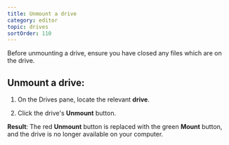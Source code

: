 ```yaml
---
title: Unmount a drive
category: editor
topic: drives
sortOrder: 110
---
```


Before unmounting a drive, ensure you have closed any files which are on the drive.

## Unmount a drive:

1. On the Drives pane, locate the relevant **drive**.

2. Click the drive's <i class="fa fa-minus-circle"></i> **Unmount** button.

<p class="tip tip--result">
  <strong>Result</strong>:
  The red <strong>Unmount</strong> button is replaced with the green <i class="fa fa-plus-circle"></i> <strong>Mount</strong> button, and the drive is no longer available on your computer.
</p>
